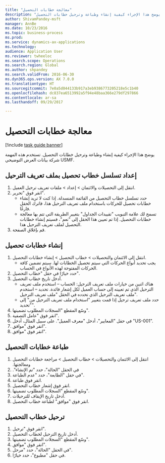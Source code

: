 ```yaml
--- 
title: "معالجة خطابات التحصيل"
description: "يوضح هذا الإجراء كيفية إنشاء وطباعة وترحيل خطابات التحصيل."
author: ShivamPandey-msft
manager: AnnBe
ms.date: 10/23/2016
ms.topic: business-process
ms.prod: 
ms.service: dynamics-ax-applications
ms.technology: 
audience: Application User
ms.reviewer: twheeloc
ms.search.scope: Operations
ms.search.region: Global
ms.author: shpandey
ms.search.validFrom: 2016-06-30
ms.dyn365.ops.version: AX 7.0.0
ms.translationtype: HT
ms.sourcegitcommit: 7e0a5d044133b917a3eb9386773205218e5c1b40
ms.openlocfilehash: dc837ea6513992a5f94e48baa366e279df297866
ms.contentlocale: ar-sa
ms.lasthandoff: 09/29/2017

---
```

# <a name="process-collection-letters"></a>معالجة خطابات التحصيل

[!include [task guide banner](../../includes/task-guide-banner.md)]

يوضح هذا الإجراء كيفية إنشاء وطباعة وترحيل خطابات التحصيل. تستخدم هذه المهمة شركة بيانات العرض التوضيحي USMF.


## <a name="set-up-a-collection-letter-sequence-on-the-posting-profile"></a>إعداد تسلسل خطاب تحصيل بملف تعريف الترحيل
1. انتقل إلى التحصيلات والائتمان‬ > إعداد > ملفات تعريف ترحيل العميل‬.
2. انقر فوق "تحرير".
    * حدد تسلسل خطاب التحصيل من القائمة المنسدلة. إذا كنت لا تريد إنشاء خطابات تحصيل للحركات باستخدام ملف تعريف الترحيل هذا، فاترك الحقل فارغًا.  
    * تسمح لك علامة التبويب "‏‫تقييدات الجداول"‬ بتغيير الطريقة التي تتم بها معالجة خطابات التحصيل. إذا تم تعيين هذا الحقل إلى "نعم"، فسيتم إنشاء خطابات التحصيل لملف تعريف الترحيل هذا.  
3. قم بإغلاق الصفحة.

## <a name="create-collection-letters"></a>إنشاء خطابات تحصيل
1. انتقل إلى الائتمان والتحصيلات‬ > خطاب التحصيل > إنشاء خطابات التحصيل.
    * يجب تحديد أنواع الحركات التي سيتم تحصيل الخطابات لها. سيتم تضمين كافة الحركات المفتوحة لهذه الأنواع في الحساب.  
2. حدد خيارًا في حقل "خطاب التحصيل‬".
3. أدخل تاريخ خطاب التحصيل.
    * هناك اثنين من خيارات ملف تعريف الترحيل:   الحساب – استخدم ملف تعريف الترحيل الذي تم تعيينه إلى حساب العميل لكل إشعار فائدة.   تحديد – استخدم ملف تعريف الترحيل الذي تحدده في الحقل "ملف تعريف الترحيل".  
    * حدد ملف تعريف ترحيل إذا قمت بتغيير "استخدام ملف تعريف الترحيل من" إلى "تحديد".  
4. وسّع المقطع "السجلات المطلوب تضمينها‬".
5. انقر فوق "عامل التصفية".
6. في حقل "المعايير"، أدخل "معرف العميل". على سبيل المثال، أدخل "US-001".
7. انقر فوق "موافق".
8. انقر فوق "موافق".

## <a name="print-collection-letters"></a>طباعة خطابات التحصيل
1. انتقل إلى ‏‫الائتمان والتحصيلات > خطاب التحصيل > ‏‫مراجعة خطابات التحصيل ومعالجتها‬.
2. في الحقل "الحالة"، حدد "‏‫تم الإنشاء".
3. في حقل "الطابعة"، حدد "عدم الطباعة".
4. انقر فوق طباعة.
5. انقر فوق إشعار خطاب التحصيل.
6. وسّع المقطع "السجلات المطلوب تضمينها‬".
7. أدخل تاريخ الإيقاف للترحيلات.
8. انقر فوق "موافق" لطباعة خطاب التحصيل.

## <a name="post-the-collection-letter"></a>ترحيل خطاب التحصيل
1. انقر فوق "ترحيل".
2. أدخل تاريخ الترحيل لخطاب التحصيل.
3. وسّع المقطع "السجلات المطلوب تضمينها‬".
4. انقر فوق "موافق".
5. في الحقل "الحالة"، حدد "‏‫مرحل‬".
6. في حقل "مطبوع"، حدد خيارًا.


